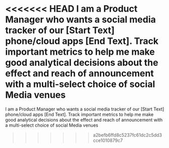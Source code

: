 <<<<<<< HEAD
I am a Product Manager who wants a social media tracker of our [Start Text] phone/cloud apps [End Text]. Track important metrics to help me make good analytical decisions about the effect and reach of announcement with a multi-select choice of social Media venues
=======
I am a Product Manager who wants a social media tracker of our [Start Text] phone/cloud apps [End Text]. Track important metrics to help me make good analytical decisions about the effect and reach of announcement with a multi-select choice of social Media venues
>>>>>>> a2befb6ffd8c5237fc61dc2c5dd3cce1010879c7